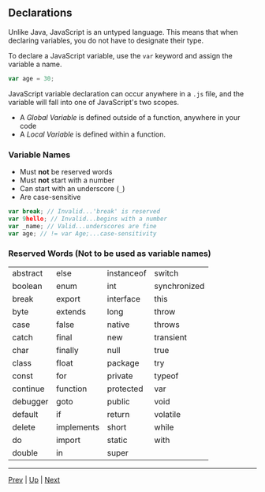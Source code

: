## Declarations
Unlike Java, JavaScript is an untyped language. This means that when declaring variables, you do not have to designate their type.

To declare a JavaScript variable, use the `var` keyword and assign the variable a name.

```javascript
var age = 30;
```

JavaScript variable declaration can occur anywhere in a `.js` file, and the variable will fall into one of JavaScript's two scopes.
  * A *Global Variable* is defined outside of a function, anywhere in your code
  * A *Local Variable* is defined within a function.

### Variable Names
* Must **not** be reserved words
* Must **not** start with a number
* Can start with an underscore (`_`)
* Are case-sensitive

```javascript
var break; // Invalid...'break' is reserved
var 9hello; // Invalid...begins with a number
var _name; // Valid...underscores are fine
var age; // != var Age;...case-sensitivity
```

### Reserved Words (Not to be used as variable names)
|   |   |   |   |
|---|---|---|---|
|abstract | else | instanceof | switch |
|boolean | enum | int | synchronized |
|break | export | interface | this |
|byte | extends | long | throw |
|case | false | native | throws |
|catch | final | new | transient |
|char | finally | null | true |
|class | float | package | try |
|const | for | private | typeof |
|continue | function | protected | var |
|debugger | goto | public | void |
|default | if | return | volatile |
|delete | implements | short | while |
|do | import | static | with |
|double | in | super | |

<hr>

[Prev](primitives.md) | [Up](README.md) | [Next](numbers.md)

